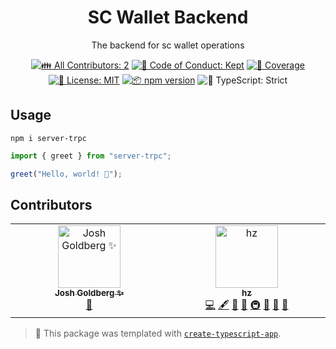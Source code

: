 <h1 align="center">SC Wallet Backend</h1>

<p align="center">The backend for sc wallet operations</p>

<p align="center">
	<!-- prettier-ignore-start -->
	<!-- ALL-CONTRIBUTORS-BADGE:START - Do not remove or modify this section -->
	<a href="#contributors" target="_blank"><img alt="👪 All Contributors: 2" src="https://img.shields.io/badge/%F0%9F%91%AA_all_contributors-2-21bb42.svg" /></a>
<!-- ALL-CONTRIBUTORS-BADGE:END -->
	<!-- prettier-ignore-end -->
	<a href="https://github.com/thalabs/server-trpc/blob/main/.github/CODE_OF_CONDUCT.md" target="_blank"><img alt="🤝 Code of Conduct: Kept" src="https://img.shields.io/badge/%F0%9F%A4%9D_code_of_conduct-kept-21bb42" /></a>
	<a href="https://codecov.io/gh/thalabs/server-trpc" target="_blank"><img alt="🧪 Coverage" src="https://img.shields.io/codecov/c/github/thalabs/server-trpc?label=%F0%9F%A7%AA%20coverage" /></a>
	<a href="https://github.com/thalabs/server-trpc/blob/main/LICENSE.md" target="_blank"><img alt="📝 License: MIT" src="https://img.shields.io/badge/%F0%9F%93%9D_license-MIT-21bb42.svg"></a>
	<a href="http://npmjs.com/package/server-trpc"><img alt="📦 npm version" src="https://img.shields.io/npm/v/server-trpc?color=21bb42&label=%F0%9F%93%A6%20npm" /></a>
	<img alt="💪 TypeScript: Strict" src="https://img.shields.io/badge/%F0%9F%92%AA_typescript-strict-21bb42.svg" />
</p>

## Usage

```shell
npm i server-trpc
```
```ts
import { greet } from "server-trpc";

greet("Hello, world! 💖");
```

## Contributors
<!-- spellchecker: disable -->
<!-- ALL-CONTRIBUTORS-LIST:START - Do not remove or modify this section -->
<!-- prettier-ignore-start -->
<!-- markdownlint-disable -->
<table>
  <tbody>
    <tr>
      <td align="center" valign="top" width="14.28%"><a href="http://www.joshuakgoldberg.com/"><img src="https://avatars.githubusercontent.com/u/3335181?v=4?s=100" width="100px;" alt="Josh Goldberg ✨"/><br /><sub><b>Josh Goldberg ✨</b></sub></a><br /><a href="#tool-JoshuaKGoldberg" title="Tools">🔧</a></td>
      <td align="center" valign="top" width="14.28%"><a href="https://github.com/hozzjss"><img src="https://avatars.githubusercontent.com/u/13457698?v=4?s=100" width="100px;" alt="hz"/><br /><sub><b>hz</b></sub></a><br /><a href="https://github.com/thalabs/server-trpc/commits?author=hozzjss" title="Code">💻</a> <a href="#content-hozzjss" title="Content">🖋</a> <a href="https://github.com/thalabs/server-trpc/commits?author=hozzjss" title="Documentation">📖</a> <a href="#ideas-hozzjss" title="Ideas, Planning, & Feedback">🤔</a> <a href="#infra-hozzjss" title="Infrastructure (Hosting, Build-Tools, etc)">🚇</a> <a href="#maintenance-hozzjss" title="Maintenance">🚧</a> <a href="#projectManagement-hozzjss" title="Project Management">📆</a> <a href="#tool-hozzjss" title="Tools">🔧</a></td>
    </tr>
  </tbody>
</table>

<!-- markdownlint-restore -->
<!-- prettier-ignore-end -->

<!-- ALL-CONTRIBUTORS-LIST:END -->
<!-- spellchecker: enable -->

<!-- You can remove this notice if you don't want it 🙂 no worries! -->

> 💙 This package was templated with [`create-typescript-app`](https://github.com/JoshuaKGoldberg/create-typescript-app).
